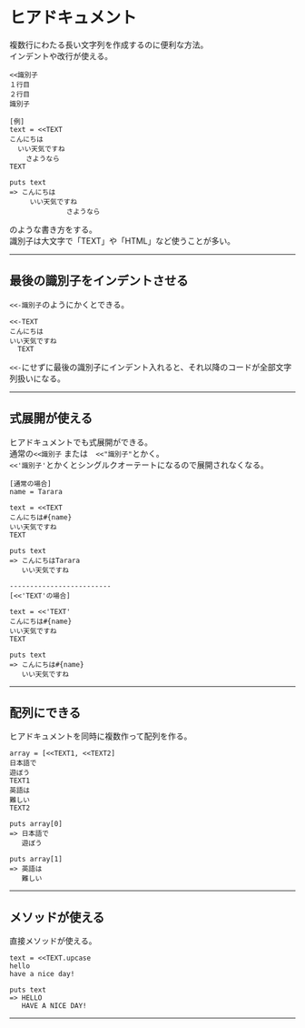 # ヒアドキュメント
複数行にわたる長い文字列を作成するのに便利な方法。    
インデントや改行が使える。
~~~
<<識別子
１行目
２行目
識別子

[例]
text = <<TEXT
こんにちは
  いい天気ですね
    さようなら
TEXT

puts text
=> こんにちは
     いい天気ですね
  　　　　　　  さようなら
~~~
のような書き方をする。  
識別子は大文字で「TEXT」や「HTML」など使うことが多い。
***

## 最後の識別子をインデントさせる
`<<-識別子`のようにかくとできる。
~~~
<<-TEXT
こんにちは
いい天気ですね
  TEXT
~~~
`<<-`にせずに最後の識別子にインデント入れると、それ以降のコードが全部文字列扱いになる。
***

## 式展開が使える
ヒアドキュメントでも式展開ができる。    
通常の`<<識別子` または　`<<"識別子"`とかく。  
`<<'識別子'`とかくとシングルクオーテートになるので展開されなくなる。
~~~
[通常の場合]
name = Tarara

text = <<TEXT
こんにちは#{name}
いい天気ですね
TEXT

puts text
=> こんにちはTarara
   いい天気ですね

-------------------------
[<<'TEXT'の場合]

text = <<'TEXT'
こんにちは#{name}
いい天気ですね
TEXT

puts text
=> こんにちは#{name}
   いい天気ですね
~~~
***

## 配列にできる
ヒアドキュメントを同時に複数作って配列を作る。
~~~
array = [<<TEXT1, <<TEXT2]
日本語で
遊ぼう
TEXT1
英語は
難しい
TEXT2

puts array[0]
=> 日本語で
   遊ぼう

puts array[1]
=> 英語は
   難しい
~~~
***

## メソッドが使える
直接メソッドが使える。
~~~
text = <<TEXT.upcase
hello
have a nice day!

puts text
=> HELLO
   HAVE A NICE DAY!
~~~
***
